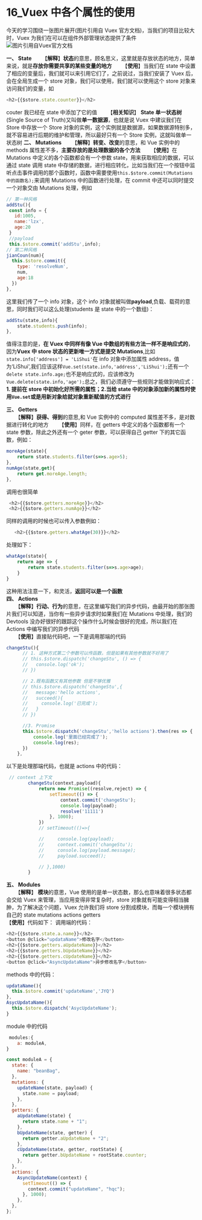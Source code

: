 # 16_Vuex 中各个属性的使用

今天的学习围绕一张图片展开(图片引用自 Vuex 官方文档)，当我们的项目比较大时，Vuex 为我们在可以在组件外部管理状态提供了条件
![图片引用自Vuex官方文档](https://img-blog.csdnimg.cn/20200221204510133.png?x-oss-process=image/watermark,type_ZmFuZ3poZW5naGVpdGk,shadow_10,text_aHR0cHM6Ly9ibG9nLmNzZG4ubmV0L3FxXzQzNzA5Mjky,size_16,color_FFFFFF,t_70)

**一、 State**
&nbsp;&nbsp;&nbsp;&nbsp;&nbsp;&nbsp;【**解释**】**状态**的意思，顾名思义，这里就是存放状态的地方，简单来说，就是**存放你需要共享的某些变量的地方**
&nbsp;&nbsp;&nbsp;&nbsp;&nbsp;&nbsp;【**使用**】当我们在 state 中设置了相应的变量后，我们就可以来引用它们了，之前说过，当我们安装了 Vuex 后，会在全局生成一个 store 对象，我们可以使用，我们就可以使用这个 store 对象来访问我们的变量，如

```javascript
<h2>{{$store.state.counter}}</h2>
```

couter 我已经在 state 中添加了它的值
&nbsp;&nbsp;&nbsp;&nbsp;&nbsp;&nbsp;【**相关知识**】 **State 单一状态树**(Single Source of Truth)又叫做**单一数据源**，也就是说 Vuex 中建议我们在 Store 中存放一个 Store 对象的实例，这个实例就是数据源，如果数据源特别多，就不容易进行后期的维护和管理，所以最好只有一个 Store 实例，这就叫做单一状态树
**二、 Mutations**
&nbsp;&nbsp;&nbsp;&nbsp;&nbsp;&nbsp;【**解释**】**转变、改变**的意思，和 Vue 实例中的 methods 属性差不多，**主要存放的是处理数据的各个方法**
&nbsp;&nbsp;&nbsp;&nbsp;&nbsp;&nbsp;【**使用**】在 Mutations 中定义的各个函数都会有一个参数 state，用来获取相应的数据，可以通过 state 调用 state 中存储的数据，进行相应转化，比如当我们在一个按钮中监听点击事件调用的那个函数时，函数中需要使用`this.$store.commit(Mutations中的函数名);`来调用 Mutations 中的函数进行处理，在 commit 中还可以同时提交一个对象交由 Mutations 处理，例如

```javascript
// 第一种风格
addStu(){
 const info = {
   id:1005,
   name:'lzx',
   age:20
 }
 //payload
 this.$store.commit('addStu',info);
// 第二种风格
jianCoun(num){
  this.$store.commit({
    type: 'resolveNum',
    num,
    age:18
  })
},
```

这里我们传了一个 info 对象，这个 info 对象就被叫做**payload**,负载、载荷的意思，同时我们可以这么处理(students 是 state 中的一个数组)：

```javascript
addStu(state,info){
    state.students.push(info);
},
```

值得注意的是，**在 Vuex 中同样有像 Vue 中数组的有些方法一样不是响应式的**，因为**Vuex 中 store 状态的更新唯一方式是提交 Mutations**,比如`state.info['address'] = 'LiShui'`在 info 对象中添加属性 address，值为‘LiShui',我们应该这样`Vue.set(state.info,'address','LiShui');`还有一个`delete state.info.age;`也不是响应式的，应该修改为`Vue.delete(state.info,'age');`总之，我们必须遵守一些规则才能做到响应式：**1. 提前在 store 中初始化好所需的属性；2.当给 state 中的对象添加新的属性时使用`Vue.set`或是用新对象给就对象重新赋值的方式进行**

**三、 Getters**  
&nbsp;&nbsp;&nbsp;&nbsp;&nbsp;&nbsp;【**解释**】**获得、得到**的意思,和 Vue 实例中的 computed 属性差不多，是对数据进行转化的地方
&nbsp;&nbsp;&nbsp;&nbsp;&nbsp;&nbsp;【**使用**】同样，在 getters 中定义的各个函数都有一个 state 参数，除此之外还有一个 geter 参数，可以获得自己 getter 下的其它函数，例如：

```javascript
moreAge(state){
    return state.students.filter(s=>s.age>5);
},
numAge(state,get){
    return get.moreAge.length;
},
```

调用也很简单

```javascript
 <h2>{{$store.getters.moreAge}}</h2>
 <h2>{{$store.getters.numAge}}</h2>
```

同样的调用的时候也可以传入参数例如：

```javascript
   <h2>{{$store.getters.whatAge(30)}}</h2>
```

处理如下：

```javascript
whatAge(state){
    return age => {
        return state.students.filter(s=>s.age>age);
    }
}
```

这种用法注意一下，和灵活，**返回可以是一个函数**  
**四、 Actions**  
&nbsp;&nbsp;&nbsp;&nbsp;&nbsp;&nbsp;【**解释**】**行动、行为**的意思，在这里编写我们的异步代码，由最开始的那张图片我们可以知道，当你有一些异步请求时如果我们在 Mutations 中处理，我们的 Devtools 没办好很好的跟踪这个操作什么时候会很好的完成，所以我们在 Actions 中编写我们的异步代码  
&nbsp;&nbsp;&nbsp;&nbsp;&nbsp;&nbsp;【**使用**】直接贴代码吧，一下是调用那端的代码

```javascript
changeStu(){
      // 1. 这种方式第二个参数可以传函数，但是如果有其他参数就不好用了
      // this.$store.dispatch('changeStu', () => {
      //   console.log('ok');
      // })

      // 2.既有函数又有其他参数 但是不够优雅
      // this.$store.dispatch('changeStu',{
      //   message:'hello actions',
      //   succeed(){
      //     console.log('已完成');
      //   }
      // })

      //3. Promise
      this.$store.dispatch('changeStu','hello actions').then(res => {
          console.log('里面已经完成了');
          console.log(res);
      })
    },
```

以下是处理那端代码，也就是 actions 中的代码：

```javascript
 // context 上下文
        changeStu(context,payload){
            return new Promise((resolve,reject) => {
                setTimeout(() => {
                    context.commit('changeStu');
                    console.log(payload);
                    resolve('11111')
                }, 1000);
            })
            // setTimeout(()=>{

            //     console.log(payload);
            //     context.commit('changeStu');
            //     console.log(payload.message);
            //     payload.succeed();

            // },1000)
        }
```

**五、 Modules**  
&nbsp;&nbsp;&nbsp;&nbsp;&nbsp;&nbsp;【**解释**】 **模块**的意思，Vue 使用的是单一状态数，那么也意味着很多状态都会交给 Vuex 来管理，当应用变得非常复杂时，store 对象就有可能变得相当臃肿，为了解决这个问题，Vuex 允许我们将 store 分割成模块，而每一个模块拥有自己的 state mutations actions getters
&nbsp;&nbsp;&nbsp;&nbsp;&nbsp;&nbsp;  
 【**使用**】代码如下：
调用端的代码：

```javascript
<h2>{{$store.state.a.name}}</h2>
<button @click="updataName">修改名字</button>
<h2>{{$store.getters.aUpdateName}}</h2>
<h2>{{$store.getters.bUpdateName}}</h2>
<h2>{{$store.getters.cUpdateName}}</h2>
<button @click="AsyncUpdataName">异步修改名字</button>
```

methods 中的代码：

```javascript
updataName(){
  this.$store.commit('updateName','JYQ')
},
AsycUpdataName(){
  this.$store.dispatch('AsycUpdateName');
}
```

module 中的代码

```javascript
 modules:{
	a: moduleA,
}
```

```javascript
const moduleA = {
  state: {
    name: "beanBag",
  },
  mutations: {
    updateName(state, payload) {
      state.name = payload;
    },
  },
  getters: {
    aUpdateName(state) {
      return state.name + "1";
    },
    bUpdateName(state, getter) {
      return getter.aUpdateName + "2";
    },
    cUpdateName(state, getter, rootState) {
      return getter.bUpdateName + rootState.counter;
    },
  },
  actions: {
    AsyncUpdateName(context) {
      setTimeout(() => {
        context.commit("updateName", "hqc");
      }, 1000);
    },
  },
};
```
